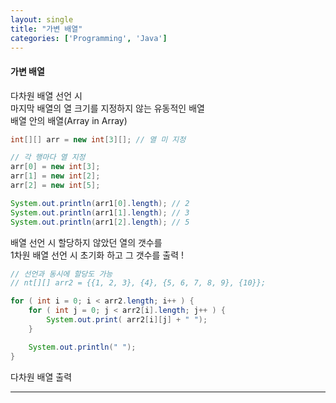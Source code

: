 ```yaml
---
layout: single
title: "가변 배열"
categories: ['Programming', 'Java']
---
```

   
#### 가변 배열
다차원 배열 선언 시   
마지막 배열의 열 크기를 지정하지 않는 유동적인 배열   
배열 안의 배열(Array in Array)   

``` java
int[][] arr = new int[3][]; // 열 미 지정

// 각 행마다 열 지정
arr[0] = new int[3];
arr[1] = new int[2];
arr[2] = new int[5];
```   
   
``` java
System.out.println(arr1[0].length); // 2
System.out.println(arr1[1].length); // 3
System.out.println(arr1[2].length); // 5
```   
   
배열 선언 시 할당하지 않았던 열의 갯수를   
1차원 배열 선언 시 초기화 하고 그 갯수를 출력 !   
   
   
``` java
// 선언과 동시에 할당도 가능
// nt[][] arr2 = {{1, 2, 3}, {4}, {5, 6, 7, 8, 9}, {10}};
```   
   
``` java
for ( int i = 0; i < arr2.length; i++ ) {
    for ( int j = 0; j < arr2[i].length; j++ ) {
        System.out.print( arr2[i][j] + " ");
    }

    System.out.println(" ");
}
```   
   
다차원 배열 출력   
   
   
***
